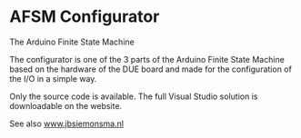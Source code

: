 # AFSM Configurator
The Arduino Finite State Machine

The configurator is one of the 3 parts of the Arduino Finite State Machine
based on the hardware of the DUE board and made for the configuration of 
the I/O in a simple way.

Only the source code is available. The full Visual Studio solution is downloadable on the website.

See also www.jbsiemonsma.nl
